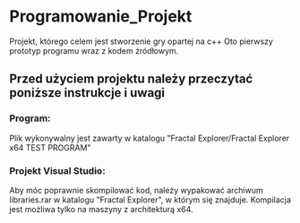 # Programowanie_Projekt
Projekt, którego celem jest stworzenie gry opartej na c++
Oto pierwszy prototyp programu wraz z kodem źródłowym.



<H2> <b>Przed użyciem projektu należy przeczytać poniższe instrukcje i uwagi</b> </H2>

<H3>Program:</H3>

Plik wykonywalny jest zawarty w katalogu "Fractal Explorer/Fractal Explorer x64 TEST PROGRAM"

<H3>Projekt Visual Studio:</H3>

Aby móc poprawnie skompilować kod, należy wypakować archiwum libraries.rar w katalogu "Fractal Explorer",
w którym się znajduje. Kompilacja jest możliwa tylko na maszyny z architekturą x64.
